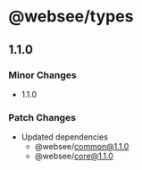 # @websee/types

## 1.1.0

### Minor Changes

- 1.1.0

### Patch Changes

- Updated dependencies
  - @websee/common@1.1.0
  - @websee/core@1.1.0
